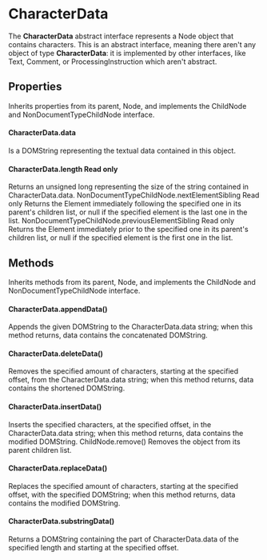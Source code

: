 # CharacterData
 The **CharacterData** abstract interface represents a Node object that contains characters. This is an abstract interface, meaning there aren't any object of type **CharacterData**: it is implemented by other interfaces, like Text, Comment, or ProcessingInstruction which aren't abstract.

## Properties
Inherits properties from its parent, Node, and implements the ChildNode and NonDocumentTypeChildNode interface.

#### CharacterData.data
Is a DOMString representing the textual data contained in this object.
#### CharacterData.length Read only
Returns an unsigned long representing the size of the string contained in CharacterData.data.
NonDocumentTypeChildNode.nextElementSibling Read only
Returns the Element immediately following the specified one in its parent's children list, or null if the specified element is the last one in the list.
NonDocumentTypeChildNode.previousElementSibling Read only
Returns the Element immediately prior to the specified one in its parent's children list, or null if the specified element is the first one in the list.
## Methods
Inherits methods from its parent, Node, and implements the ChildNode and NonDocumentTypeChildNode interface.

#### CharacterData.appendData()
Appends the given DOMString to the CharacterData.data string; when this method returns, data contains the concatenated DOMString.
#### CharacterData.deleteData()
Removes the specified amount of characters, starting at the specified offset, from the CharacterData.data string; when this method returns, data contains the shortened DOMString.
#### CharacterData.insertData()
Inserts the specified characters, at the specified offset, in the CharacterData.data string; when this method returns, data contains the modified DOMString.
ChildNode.remove() 
Removes the object from its parent children list.
#### CharacterData.replaceData()
Replaces the specified amount of characters, starting at the specified offset, with the specified DOMString; when this method returns, data contains the modified DOMString.
#### CharacterData.substringData()
Returns a DOMString containing the part of CharacterData.data of the specified length and starting at the specified offset.